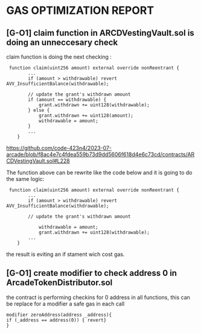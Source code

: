 # GAS OPTIMIZATION REPORT 

## [G-O1] claim function in ARCDVestingVault.sol is doing an unneccesary check

claim function is doing the next checking :

```
 function claim(uint256 amount) external override nonReentrant {
        ...
        if (amount > withdrawable) revert AVV_InsufficientBalance(withdrawable);

        // update the grant's withdrawn amount
        if (amount == withdrawable) {
            grant.withdrawn += uint128(withdrawable);
        } else {
            grant.withdrawn += uint128(amount);
            withdrawable = amount;
        } 
        ...
    }
```
https://github.com/code-423n4/2023-07-arcade/blob/f8ac4e7c4fdea559b73d9dd5606f618d4e6c73cd/contracts/ARCDVestingVault.sol#L228

The function above can be rewrite like the code below and it is going to do the same logic:

```
 function claim(uint256 amount) external override nonReentrant {
        ...
        if (amount > withdrawable) revert AVV_InsufficientBalance(withdrawable);

        // update the grant's withdrawn amount
        
            withdrawable = amount;
            grant.withdrawn += uint128(withdrawable);
        ...
    }
```

the result is eviting an if stament wich cost gas.

## [G-O1] create modifier to check address 0 in ArcadeTokenDistributor.sol

the contract is performing checkins for 0 address in all functions, this can be replace for a modifier a safe gas in each call

```
modifier zeroAddress(address _address){
if (_address == address(0)) { revert}
}
```

